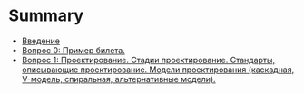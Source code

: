 # Summary

* [Введение](INTRODUCTION.md)
* [Вопрос 0: Пример билета.](tickets/0.md)
* [Вопрос 1: Проектирование. Стадии проектирование. Стандарты, описывающие проектирование. Модели проектирования (каскадная, V-модель, спиральная, альтернативные модели).](tickets/1.md)
